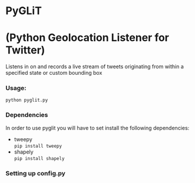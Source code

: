 # PyGLiT  
# (Python Geolocation Listener for Twitter)  
Listens in on and records a live stream of tweets originating from within a specified state or custom bounding box

### Usage:  
```python pyglit.py```

### Dependencies
In order to use pyglit you will have to set install the following dependencies:  
* tweepy  
  ```pip install tweepy```  
* shapely  
  ```pip install shapely```

### Setting up config.py



